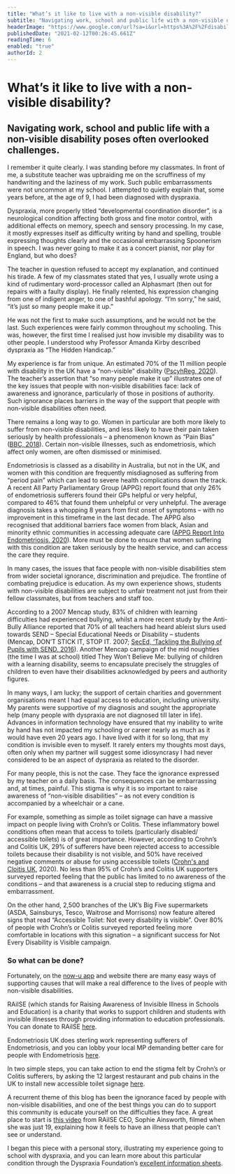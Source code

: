 ```yaml
---
title: "What’s it like to live with a non-visible disability?"
subtitle: "Navigating work, school and public life with a non-visible disability poses often overlooked challenges. "
headerImage: "https://www.google.com/url?sa=i&url=https%3A%2F%2Fdisabilityunit.blog.gov.uk%2F2020%2F12%2F17%2Fliving-with-non-visible-disabilities%2F&psig=AOvVaw02tq-3GNxvkU6DnlujOkGR&ust=1674500258670000&source=images&cd=vfe&ved=0CA8QjRxqFwoTCJCCz9rt2_wCFQAAAAAdAAAAABAE"
publishedDate: "2021-02-12T00:26:45.661Z"
readingTime: 6
enabled: "true"
authorId: 2
---
```


# What’s it like to live with a non-visible disability?

## Navigating work, school and public life with a non-visible disability poses often overlooked challenges.

I remember it quite clearly. I was standing before my classmates. In front of me, a substitute teacher was upbraiding me on the scruffiness of my handwriting and the laziness of my work. Such public embarrassments were not uncommon at my school. I attempted to quietly explain that, some years before, at the age of 9, I had been diagnosed with dyspraxia.

Dyspraxia, more properly titled “developmental coordination disorder”, is a neurological condition affecting both gross and fine motor control, with additional effects on memory, speech and sensory processing. In my case, it mostly expresses itself as difficulty writing by hand and spelling, trouble expressing thoughts clearly and the occasional embarrassing Spoonerism in speech. I was never going to make it as a concert pianist, nor play for England, but who does?

The teacher in question refused to accept my explanation, and continued his tirade. A few of my classmates stated that yes, I usually wrote using a kind of rudimentary word-processor called an Alphasmart (then out for repairs with a faulty display). He finally relented, his expression changing from one of indigent anger, to one of bashful apology. “I’m sorry,” he said, “it’s just so many people make it up.”

He was not the first to make such assumptions, and he would not be the last. Such experiences were fairly common throughout my schooling. This was, however, the first time I realised just how invisible my disability was to other people. I understood why Professor Amanda Kirby described dyspraxia as “The Hidden Handicap.”

My experience is far from unique. An estimated 70% of the 11 million people with disability in the UK have a “non-visible” disability ([PscyhReg, 2020](https://www.psychreg.org/invisible-disabilities/)). The teacher’s assertion that “so many people make it up” illustrates one of the key issues that people with non-visible disabilities face: lack of awareness and ignorance, particularly of those in positions of authority. Such ignorance places barriers in the way of the support that people with non-visible disabilities often need.

There remains a long way to go. Women in particular are both more likely to suffer from non-visible disabilities, and less likely to have their pain taken seriously by health professionals – a phenomenon known as “Pain Bias” ([BBC, 2018](https://www.bbc.com/future/article/20180518-the-inequality-in-how-women-are-treated-for-pain)). Certain non-visible illnesses, such as endometriosis, which affect only women, are often dismissed or minimised.

Endometriosis is classed as a disability in Australia, but not in the UK, and women with this condition are frequently misdiagnosed as suffering from “period pain” which can lead to severe health complications down the track. A recent All Party Parliamentary Group (APPG) report found that only 26% of endometriosis sufferers found their GPs helpful or very helpful, compared to 46% that found them unhelpful or very unhelpful. The average diagnosis takes a whopping 8 years from first onset of symptoms – with no improvement in this timeframe in the last decade. The APPG also recognised that additional barriers face women from black, Asian and minority ethnic communities in accessing adequate care ([APPG Report Into Endometriosis, 2020](https://www.endometriosis-uk.org/sites/default/files/files/Endometriosis%20APPG%20Report%20Oct%202020.pdf)). More must be done to ensure that women suffering with this condition are taken seriously by the health service, and can access the care they require.

In many cases, the issues that face people with non-visible disabilities stem from wider societal ignorance, discrimination and prejudice. The frontline of combating prejudice is education. As my own experience shows, students with non-visible disabilities are subject to unfair treatment not just from their fellow classmates, but from teachers and staff too.

According to a 2007 Mencap study, 83% of children with learning difficulties had experienced bullying, whilst a more recent study by the Anti-Bully Alliance reported that 70% of all teachers had heard ableist slurs used towards SEND – Special Educational Needs or Disability – students (Mencap, DON’T STICK IT, STOP IT. 2007; [SecEd, ‘Tackling the Bullying of Pupils with SEND, 2016](https://www.sec-ed.co.uk/best-practice/tackling-the-bullying-of-pupils-with-send/)). Another Mencap campaign of the mid noughties (the time I was at school) titled They Won’t Believe Me: bullying of children with a learning disability, seems to encapsulate precisely the struggles of children to even have their disabilities acknowledged by peers and authority figures.

In many ways, I am lucky; the support of certain charities and government organisations meant I had equal access to education, including university. My parents were supportive of my diagnosis and sought the appropriate help (many people with dyspraxia are not diagnosed till later in life). Advances in information technology have ensured that my inability to write by hand has not impacted my schooling or career nearly as much as it would have even 20 years ago. I have lived with it for so long, that my condition is invisible even to myself. It rarely enters my thoughts most days, often only when my partner will suggest some idiosyncrasy I had never considered to be an aspect of dyspraxia as related to the disorder.

For many people, this is not the case. They face the ignorance expressed by my teacher on a daily basis. The consequences can be embarrassing and, at times, painful. This stigma is why it is so important to raise awareness of “non-visible disabilities” – as not every condition is accompanied by a wheelchair or a cane.

For example, something as simple as toilet signage can have a massive impact on people living with Crohn’s or Colitis. These inflammatory bowel conditions often mean that access to toilets (particularly disabled/ accessible toilets) is of great importance. However, according to Crohn’s and Colitis UK, 29% of sufferers have been rejected access to accessible toilets because their disability is not visible, and 50% have received negative comments or abuse for using accessible toilets ([Crohn's and Cloitis UK](https://www.noteverydisabilityisvisible.org.uk/about-the-campaign), 2020). No less than 95% of Crohn’s and Colitis UK supporters surveyed reported feeling that the public has limited to no awareness of the conditions – and that awareness is a crucial step to reducing stigma and embarrassment.

On the other hand, 2,500 branches of the UK’s Big Five supermarkets (ASDA, Sainsburys, Tesco, Waitrose and Morrisons) now feature altered signs that read “Accessible Toilet: Not every disability is visible”. Over 80% of people with Crohn’s or Colitis surveyed reported feeling more comfortable in locations with this signation – a significant success for Not Every Disability is Visible campaign.

### So what can be done?

Fortunately, on the [now-u app](https://apps.apple.com/us/app/now-u/id1516126639) and website there are many easy ways of supporting causes that will make a real difference to the lives of people with non-visible disabilities.

RAiISE (which stands for Raising Awareness of Invisible Illness in Schools and Education) is a charity that works to support children and students with invisible illnesses through providing information to education professionals. You can donate to RAiISE [here](https://donate.justgiving.com/donation-amount?uri=aHR0cHM6Ly9kb25hdGUtYXBpLmp1c3RnaXZpbmcuY29tL2FwaS9kb25hdGlvbnMvODVlNDg2YWM3YWY1NDdhZTkxYzA5ZmVmNWU5ZjFhMTI=).

Endometriosis UK does sterling work representing sufferers of Endometriosis, and you can lobby your local MP demanding better care for people with Endometriosis [here](https://endometriosis-uk.org/write-to-your-mp).

In two simple steps, you can take action to end the stigma felt by Crohn’s or Colitis sufferers, by asking the 12 largest restaurant and pub chains in the UK to install new accessible toilet signage [here](https://action.crohnsandcolitis.org.uk/page/41390/action/1?_ga=2.75868439.342096824.1607351034-756908949.1607351034).

A recurrent theme of this blog has been the ignorance faced by people with non-visible disabilities, and one of the best things you can do to support this community is educate yourself on the difficulties they face. A great place to start is [this video](https://www.youtube.com/watch?v=-1I86wAGyaw&ab_channel=FixersUK) from RAiISE CEO, Sophie Ainsworth, filmed when she was just 19, explaining how it feels to have an illness that people can’t see or understand.

I began this piece with a personal story, illustrating my experience going to school with dyspraxia, and you can learn more about this particular condition through the Dyspraxia Foundation’s [excellent information sheets](https://dyspraxiafoundation.org.uk/about-dyspraxia/information-sheets/).

